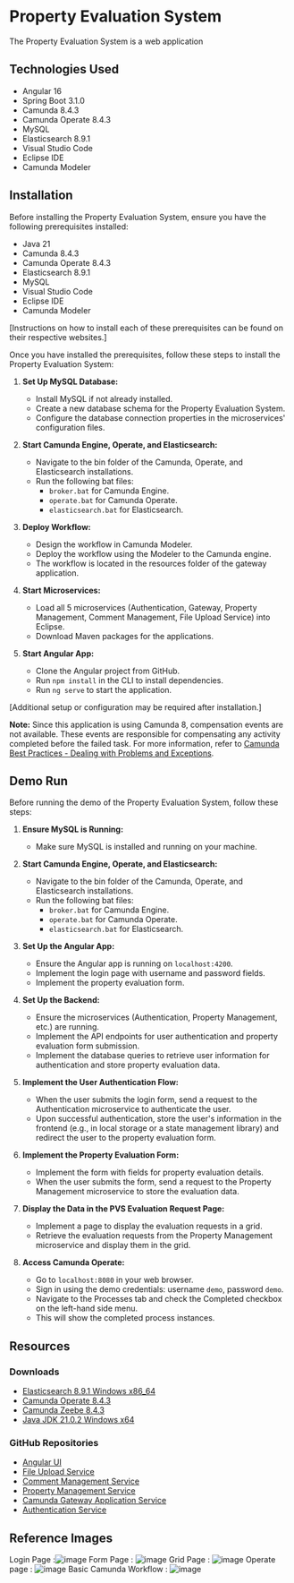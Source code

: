 # Property Evaluation System

The Property Evaluation System is a web application

## Technologies Used

- Angular 16
- Spring Boot 3.1.0
- Camunda 8.4.3
- Camunda Operate 8.4.3
- MySQL
- Elasticsearch 8.9.1
- Visual Studio Code
- Eclipse IDE
- Camunda Modeler

## Installation

Before installing the Property Evaluation System, ensure you have the following prerequisites installed:

- Java 21
- Camunda 8.4.3
- Camunda Operate 8.4.3
- Elasticsearch 8.9.1
- MySQL
- Visual Studio Code
- Eclipse IDE
- Camunda Modeler

[Instructions on how to install each of these prerequisites can be found on their respective websites.]

Once you have installed the prerequisites, follow these steps to install the Property Evaluation System:

1. **Set Up MySQL Database:**
   - Install MySQL if not already installed.
   - Create a new database schema for the Property Evaluation System.
   - Configure the database connection properties in the microservices' configuration files.

2. **Start Camunda Engine, Operate, and Elasticsearch:**
   - Navigate to the bin folder of the Camunda, Operate, and Elasticsearch installations.
   - Run the following bat files:
     - `broker.bat` for Camunda Engine.
     - `operate.bat` for Camunda Operate.
     - `elasticsearch.bat` for Elasticsearch.

3. **Deploy Workflow:**
   - Design the workflow in Camunda Modeler.
   - Deploy the workflow using the Modeler to the Camunda engine.
   - The workflow is located in the resources folder of the gateway application.

4. **Start Microservices:**
   - Load all 5 microservices (Authentication, Gateway, Property Management, Comment Management, File Upload Service) into Eclipse.
   - Download Maven packages for the applications.

5. **Start Angular App:**
   - Clone the Angular project from GitHub.
   - Run `npm install` in the CLI to install dependencies.
   - Run `ng serve` to start the application.

[Additional setup or configuration may be required after installation.]

**Note:** Since this application is using Camunda 8, compensation events are not available. These events are responsible for compensating any activity completed before the failed task. For more information, refer to [Camunda Best Practices - Dealing with Problems and Exceptions](https://docs.camunda.io/docs/components/best-practices/development/dealing-with-problems-and-exceptions/).

## Demo Run

Before running the demo of the Property Evaluation System, follow these steps:

1. **Ensure MySQL is Running:**
   - Make sure MySQL is installed and running on your machine.

2. **Start Camunda Engine, Operate, and Elasticsearch:**
   - Navigate to the bin folder of the Camunda, Operate, and Elasticsearch installations.
   - Run the following bat files:
     - `broker.bat` for Camunda Engine.
     - `operate.bat` for Camunda Operate.
     - `elasticsearch.bat` for Elasticsearch.

3. **Set Up the Angular App:**
   - Ensure the Angular app is running on `localhost:4200`.
   - Implement the login page with username and password fields.
   - Implement the property evaluation form.

4. **Set Up the Backend:**
   - Ensure the microservices (Authentication, Property Management, etc.) are running.
   - Implement the API endpoints for user authentication and property evaluation form submission.
   - Implement the database queries to retrieve user information for authentication and store property evaluation data.

5. **Implement the User Authentication Flow:**
   - When the user submits the login form, send a request to the Authentication microservice to authenticate the user.
   - Upon successful authentication, store the user's information in the frontend (e.g., in local storage or a state management library) and redirect the user to the property evaluation form.

6. **Implement the Property Evaluation Form:**
   - Implement the form with fields for property evaluation details.
   - When the user submits the form, send a request to the Property Management microservice to store the evaluation data.

7. **Display the Data in the PVS Evaluation Request Page:**
   - Implement a page to display the evaluation requests in a grid.
   - Retrieve the evaluation requests from the Property Management microservice and display them in the grid.

8. **Access Camunda Operate:**
   - Go to `localhost:8080` in your web browser.
   - Sign in using the demo credentials: username `demo`, password `demo`.
   - Navigate to the Processes tab and check the Completed checkbox on the left-hand side menu.
   - This will show the completed process instances.
  

## Resources

### Downloads
- [Elasticsearch 8.9.1 Windows x86_64](https://artifacts.elastic.co/downloads/elasticsearch/elasticsearch-8.9.1-windows-x86_64.zip)
- [Camunda Operate 8.4.3](https://github.com/camunda-community-hub/camunda-operate/releases/download/8.4.3/camunda-operate-8.4.3.zip)
- [Camunda Zeebe 8.4.3](https://github.com/camunda-community-hub/zeebe/releases/download/0.26.1/zeebe-broker-0.26.1.tar.gz)
- [Java JDK 21.0.2 Windows x64](https://download.java.net/java/GA/jdk21.0.2/f2283984656d49d69e91c558476027ac/13/GPL/openjdk-21.0.2_windows-x64_bin.zip)

### GitHub Repositories
- [Angular UI](https://github.com/shreyasunhle0110/bank-property-evaluation)
- [File Upload Service](https://github.com/shreyasunhle0110/FileUploadService)
- [Comment Management Service](https://github.com/shreyasunhle0110/CommentManagement)
- [Property Management Service](https://github.com/shreyasunhle0110/PropertyManagement)
- [Camunda Gateway Application Service](https://github.com/shreyasunhle0110/Gateway)
- [Authentication Service](https://github.com/shreyasunhle0110/Authentication)

## Reference Images
Login Page :![image](https://github.com/shreyasunhle0110/bank-property-evaluation/assets/30310896/42ee8278-bc79-42d9-9680-33953e11fc3c)
Form Page : ![image](https://github.com/shreyasunhle0110/bank-property-evaluation/assets/30310896/f8e37e4a-b2cd-458f-90f8-d63692c0020f)
Grid Page : ![image](https://github.com/shreyasunhle0110/bank-property-evaluation/assets/30310896/a78e24a2-dd2c-4b28-b778-624dc82653f4)
Operate page : ![image](https://github.com/shreyasunhle0110/bank-property-evaluation/assets/30310896/1299ebcc-bbba-46cc-8da6-287bb70f4fcf)
Basic Camunda Workflow : ![image](https://github.com/shreyasunhle0110/bank-property-evaluation/assets/30310896/13753539-b714-4f9f-a969-3e31c956d556)

